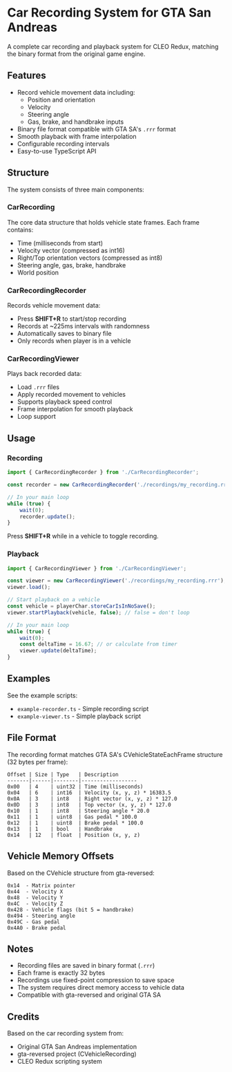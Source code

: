 # Car Recording System for GTA San Andreas

A complete car recording and playback system for CLEO Redux, matching the binary format from the original game engine.

## Features

- Record vehicle movement data including:
  - Position and orientation
  - Velocity
  - Steering angle
  - Gas, brake, and handbrake inputs
- Binary file format compatible with GTA SA's `.rrr` format
- Smooth playback with frame interpolation
- Configurable recording intervals
- Easy-to-use TypeScript API

## Structure

The system consists of three main components:

### CarRecording
The core data structure that holds vehicle state frames. Each frame contains:
- Time (milliseconds from start)
- Velocity vector (compressed as int16)
- Right/Top orientation vectors (compressed as int8)
- Steering angle, gas, brake, handbrake
- World position

### CarRecordingRecorder
Records vehicle movement data:
- Press **SHIFT+R** to start/stop recording
- Records at ~225ms intervals with randomness
- Automatically saves to binary file
- Only records when player is in a vehicle

### CarRecordingViewer
Plays back recorded data:
- Load `.rrr` files
- Apply recorded movement to vehicles
- Supports playback speed control
- Frame interpolation for smooth playback
- Loop support

## Usage

### Recording

```typescript
import { CarRecordingRecorder } from './CarRecordingRecorder';

const recorder = new CarRecordingRecorder('./recordings/my_recording.rrr', 900);

// In your main loop
while (true) {
    wait(0);
    recorder.update();
}
```

Press **SHIFT+R** while in a vehicle to toggle recording.

### Playback

```typescript
import { CarRecordingViewer } from './CarRecordingViewer';

const viewer = new CarRecordingViewer('./recordings/my_recording.rrr');
viewer.load();

// Start playback on a vehicle
const vehicle = playerChar.storeCarIsInNoSave();
viewer.startPlayback(vehicle, false); // false = don't loop

// In your main loop
while (true) {
    wait(0);
    const deltaTime = 16.67; // or calculate from timer
    viewer.update(deltaTime);
}
```

## Examples

See the example scripts:
- `example-recorder.ts` - Simple recording script
- `example-viewer.ts` - Simple playback script

## File Format

The recording format matches GTA SA's CVehicleStateEachFrame structure (32 bytes per frame):

```
Offset | Size | Type   | Description
-------|------|--------|------------------
0x00   | 4    | uint32 | Time (milliseconds)
0x04   | 6    | int16  | Velocity (x, y, z) * 16383.5
0x0A   | 3    | int8   | Right vector (x, y, z) * 127.0
0x0D   | 3    | int8   | Top vector (x, y, z) * 127.0
0x10   | 1    | int8   | Steering angle * 20.0
0x11   | 1    | uint8  | Gas pedal * 100.0
0x12   | 1    | uint8  | Brake pedal * 100.0
0x13   | 1    | bool   | Handbrake
0x14   | 12   | float  | Position (x, y, z)
```

## Vehicle Memory Offsets

Based on the CVehicle structure from gta-reversed:

```
0x14  - Matrix pointer
0x44  - Velocity X
0x48  - Velocity Y
0x4C  - Velocity Z
0x428 - Vehicle flags (bit 5 = handbrake)
0x494 - Steering angle
0x49C - Gas pedal
0x4A0 - Brake pedal
```

## Notes

- Recording files are saved in binary format (`.rrr`)
- Each frame is exactly 32 bytes
- Recordings use fixed-point compression to save space
- The system requires direct memory access to vehicle data
- Compatible with gta-reversed and original GTA SA

## Credits

Based on the car recording system from:
- Original GTA San Andreas implementation
- gta-reversed project (CVehicleRecording)
- CLEO Redux scripting system